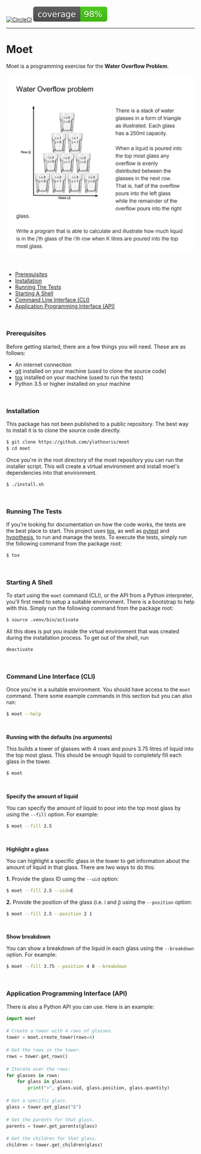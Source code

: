 [![CircleCI](https://circleci.com/gh/ylathouris/bio.svg?style=shield)](https://circleci.com/gh/ylathouris/moet)  ![Coverage](coverage.svg)

---

# Moet

Moet is a programming exercise for the **Water Overflow Problem**.


![Problem]

<br/>

* [Prerequisites](#prerequisites)
* [Installation](#installation)
* [Running The Tests](#testing)
* [Starting A Shell](#moet.shell)
* [Command Line Interface (CLI)](#moet.cli)
* [Application Programming Interface (API)](#moet.api)

<br/>


### <a name="prerequisites"></a>Prerequisites

Before getting started, there are a few things you will need. These
are as follows:

* An internet connection
* [git] installed on your machine (used to clone the source code)
* [tox] installed on your machine (used to run the tests)
* Python 3.5 or higher installed on your machine

<br/>


### <a name="installation"></a>Installation

This package has not been published to a public repository. The best 
way to install it is to clone the source code directly.

```bash
$ git clone https://github.com/ylathouris/moet
$ cd moet
```

Once you're in the root directory of the moet repository you can run 
the installer script. This will create a virtual environment and install 
moet's dependencies into that environment.

```bash
$ ./install.sh
``` 

<br/>



### <a name="testing"></a>Running The Tests

If you're looking for documentation on how the code works, the tests 
are the best place to start. This project uses [tox], as well as 
[pytest] and [hypothesis], to run and manage the tests. To execute 
the tests, simply run the following command from the package root: 

```bash
$ tox
```

<br/>

### <a name="moet.shell"></a>Starting A Shell

To start using the `moet` command (CLI), or the API from a Python 
interpreter, you'll first need to setup a suitable environment. There
is a bootstrap to help with this. Simply run the following command
from the package root:

```bash
$ source .venv/bin/activate
``` 

All this does is put you inside the virtual environment that was 
created during the installation process. To get out of the shell, 
run 

```bash
deactivate
```


<br/>

### <a name="moet.cli"></a>Command Line Interface (CLI)

Once you're in a suitable environment. You should have access to the 
`moet` command. There some example commands in this section but you 
can also run:

```bash
$ moet --help
```

<br/>

**Running with the defaults (no arguments)**

This builds a tower of glasses with 4 rows and pours 3.75 litres of 
liquid into the top most glass. This should be enough liquid to 
completely fill each glass in the tower. 

```bash
$ moet
```


<br/>

**Specify the amount of liquid**

You can specify the amount of liquid to pour into the top most glass
by using the `--fill` option. For example: 

```bash
$ moet --fill 2.5
```


<br/>

**Highlight a glass**

You can highlight a specific glass in the tower to get information 
about the amount of liquid in that glass. There are two ways to do 
this:

**1.** Provide the glass ID using the `--uid` option:
 

```bash
$ moet --fill 2.5 --uid=E
```

**2.** Provide the position of the glass (i.e. i and j) using the 
`--position` option:
 

```bash
$ moet --fill 2.5 --position 2 1
```


<br/>

**Show breakdown**

You can show a breakdown of the liquid in each glass using the 
`--breakdown` option. For example:

```bash
$ moet --fill 3.75 --position 4 0 --breakdown
```

<br/>

### <a name="moet.api"></a>Application Programming Interface (API)

There is also a Python API you can use. Here is an example:

```python
import moet

# Create a tower with 4 rows of glasses. 
tower = moet.create_tower(rows=4)

# Get the rows in the tower.
rows = tower.get_rows()

# Iterate over the rows:
for glasses in rows:
    for glass in glasses:
        print(">", glass.uid, glass.position, glass.quantity)

# Get a specific glass.
glass = tower.get_glass("E")

# Get the parents for that glass.
parents = tower.get_parents(glass)

# Get the children for that glass.
children = tower.get_children(glass)
```  


[Problem]: docs/images/problem.png
[git]: https://git-scm.com/
[pipenv]: https://pipenv.readthedocs.io/en/latest/basics/
[tox]: https://tox.readthedocs.io/en/latest/
[pytest]: https://docs.pytest.org/en/latest/
[hypothesis]: https://hypothesis.readthedocs.io/en/latest/index.html